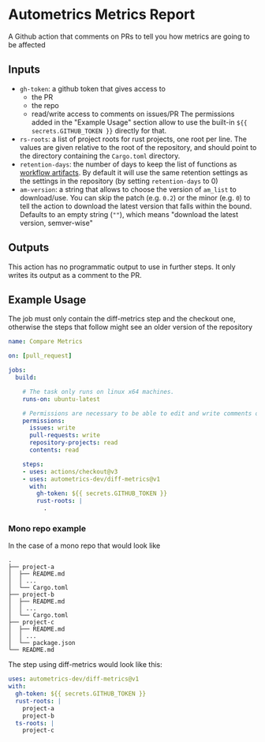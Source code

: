 # Autometrics Metrics Report

A Github action that comments on PRs to tell you how metrics are going to be affected

<!-- Put a screen shot of the PR comment here. -->

<!-- Put a language support table here. Or at least mention that it's mostly driven by am_list -->

## Inputs

- `gh-token`: a github token that gives access to
  + the PR
  + the repo
  + read/write access to comments on issues/PR
  The permissions added in the
  "Example Usage" section allow to use the built-in `${{ secrets.GITHUB_TOKEN }}`
  directly for that.
- `rs-roots`: a list of project roots for rust projects, one root per line.
  The values are given relative to the root of the repository, and should
  point to the directory containing the `Cargo.toml` directory.
- `retention-days`: the number of days to keep the list of functions as
  [workflow
  artifacts](https://docs.github.com/en/actions/using-workflows/storing-workflow-data-as-artifacts#about-workflow-artifacts).
  By default it will use the same retention settings as the settings in the
  repository (by setting `retention-days` to 0)
- `am-version`: a string that allows to choose the version of `am_list` to
  download/use. You can skip the patch (e.g. `0.2`) or the minor (e.g. `0`) to
  tell the action to download the latest version that falls within the bound.
  Defaults to an empty string (`""`), which means "download the latest version,
  semver-wise"

## Outputs

This action has no programmatic output to use in further steps. It only writes
its output as a comment to the PR.

## Example Usage

The job must only contain the diff-metrics step and the checkout one, otherwise the steps that follow
might see an older version of the repository

```yaml
name: Compare Metrics

on: [pull_request]

jobs:
  build:

    # The task only runs on linux x64 machines.
    runs-on: ubuntu-latest

    # Permissions are necessary to be able to edit and write comments on the PR
    permissions:
      issues: write
      pull-requests: write
      repository-projects: read
      contents: read

    steps:
    - uses: actions/checkout@v3
    - uses: autometrics-dev/diff-metrics@v1
      with:
        gh-token: ${{ secrets.GITHUB_TOKEN }}
        rust-roots: |
          .
```


### Mono repo example

In the case of a mono repo that would look like
```
.
├── project-a
│  ├── README.md
│  │ ...
│  └── Cargo.toml
├── project-b
│  ├── README.md
│  │ ...
│  └── Cargo.toml
├── project-c
│  ├── README.md
│  │ ...
│  └── package.json
└── README.md
```

The step using diff-metrics would look like this:
```yaml
uses: autometrics-dev/diff-metrics@v1
with:
  gh-token: ${{ secrets.GITHUB_TOKEN }}
  rust-roots: |
    project-a
    project-b
  ts-roots: |
    project-c
```
